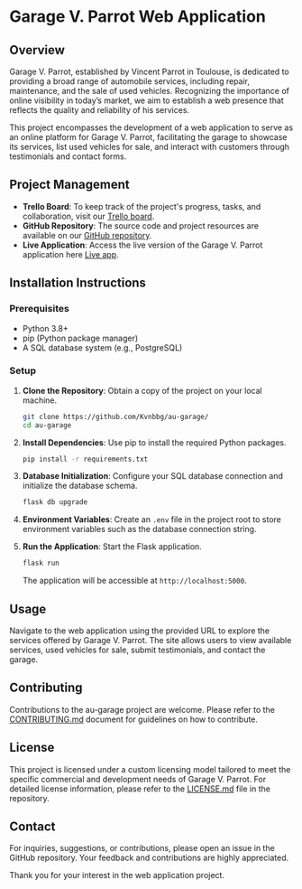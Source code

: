 # Garage V. Parrot Web Application

## Overview

Garage V. Parrot, established by Vincent Parrot in Toulouse, is dedicated to providing a broad range of automobile services, including repair, maintenance, and the sale of used vehicles. Recognizing the importance of online visibility in today’s market, we aim to establish a web presence that reflects the quality and reliability of his services.

This project encompasses the development of a web application to serve as an online platform for Garage V. Parrot, facilitating the garage to showcase its services, list used vehicles for sale, and interact with customers through testimonials and contact forms.

## Project Management

- **Trello Board**: To keep track of the project's progress, tasks, and collaboration, visit our [Trello board](https://trello.com/b/eR2X9dfh).
- **GitHub Repository**: The source code and project resources are available on our [GitHub repository](https://github.com/Kvnbbg/au-garage/).
- **Live Application**: Access the live version of the Garage V. Parrot application here [Live app](https://au-garage-92dd5c42a6c4.herokuapp.com/).

## Installation Instructions

### Prerequisites

- Python 3.8+
- pip (Python package manager)
- A SQL database system (e.g., PostgreSQL)

### Setup

1. **Clone the Repository**: Obtain a copy of the project on your local machine.
    ```bash
    git clone https://github.com/Kvnbbg/au-garage/
    cd au-garage
    ```

2. **Install Dependencies**: Use pip to install the required Python packages.
    ```bash
    pip install -r requirements.txt
    ```

3. **Database Initialization**: Configure your SQL database connection and initialize the database schema.
    ```bash
    flask db upgrade
    ```

4. **Environment Variables**: Create an `.env` file in the project root to store environment variables such as the database connection string.

5. **Run the Application**: Start the Flask application.
    ```bash
    flask run
    ```
    The application will be accessible at `http://localhost:5000`.

## Usage

Navigate to the web application using the provided URL to explore the services offered by Garage V. Parrot. The site allows users to view available services, used vehicles for sale, submit testimonials, and contact the garage.

## Contributing

Contributions to the au-garage project are welcome. Please refer to the [CONTRIBUTING.md](https://github.com/Kvnbbg/au-garage/CONTRIBUTING.md) document for guidelines on how to contribute.

## License

This project is licensed under a custom licensing model tailored to meet the specific commercial and development needs of Garage V. Parrot. For detailed license information, please refer to the [LICENSE.md](https://github.com/Kvnbbg/au-garage/LICENSE.md) file in the repository.

## Contact

For inquiries, suggestions, or contributions, please open an issue in the GitHub repository. Your feedback and contributions are highly appreciated.

Thank you for your interest in the web application project.